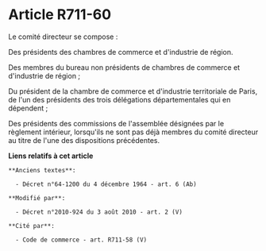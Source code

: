 # Article R711-60

Le comité directeur se compose : 

Des présidents des chambres de commerce et d'industrie de région. 

Des membres du bureau non présidents de chambres de commerce et d'industrie de région ; 

Du président de la chambre de commerce et d'industrie territoriale de Paris, de l'un des présidents des trois délégations
départementales qui en dépendent ; 

Des présidents des commissions de l'assemblée désignées par le règlement intérieur, lorsqu'ils ne sont pas déjà membres du
comité directeur au titre de l'une des dispositions précédentes.

**Liens relatifs à cet article**

	**Anciens textes**:

	  - Décret n°64-1200 du 4 décembre 1964 - art. 6 (Ab)

	**Modifié par**:

	  - Décret n°2010-924 du 3 août 2010 - art. 2 (V)

	**Cité par**:

	  - Code de commerce - art. R711-58 (V)
